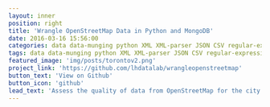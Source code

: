 ```yaml
---
layout: inner
position: right
title: 'Wrangle OpenStreetMap Data in Python and MongoDB'
date: 2016-03-16 15:56:00
categories: data data-munging python XML XML-parser JSON CSV regular-expressions MongoDB aggregation-framework geospatial-indexes Toronto
tags: data data-munging python XML XML-parser JSON CSV regular-expressions MongoDB aggregation-framework geospatial-indexes Toronto
featured_image: 'img/posts/torontov2.png'
project_link: 'https://github.com/lhdatalab/wrangleopenstreetmap'
button_text: 'View on Github'
button_icon: 'github'
lead_text: 'Assess the quality of data from OpenStreetMap for the city of Torornto using Python, Canada and explore the city by querying the data in MongoDB.'
---
```

